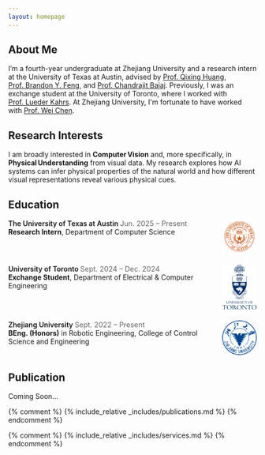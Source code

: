 ```yaml
---
layout: homepage
---
```


## About Me

I’m a fourth-year undergraduate at Zhejiang University and a research intern at the University of Texas at Austin, advised by [Prof. Qixing Huang](https://www.cs.utexas.edu/~huangqx/), [Prof. Brandon Y. Feng](https://brandonyfeng.github.io/), and [Prof. Chandrajit Bajaj](https://www.cs.utexas.edu/~bajaj/cvc/index.shtml). Previously, I was an exchange student at the University of Toronto, where I worked with [Prof. Lueder Kahrs](https://www.utm.utoronto.ca/math-cs-stats/people/lueder-kahrs). At Zhejiang University, I'm fortunate to have worked with [Prof. Wei Chen](http://www.cad.zju.edu.cn/home/chenwei/).

## Research Interests

I am broadly interested in **Computer Vision** and, more specifically, in **Physical Understanding** from visual data. My research explores how AI systems can infer physical properties of the natural world and how different visual representations reveal various physical cues.


## Education
<!-- UT Austin -->
<div class="edu-item">
  <div class="edu-info">
    <span class="edu-school">The University of Texas at Austin </span> <span class="edu-date">Jun. 2025 – Present</span> <br>
    <strong>Research Intern</strong>, Department of Computer Science
  </div>
  <div class="edu-logo">
    <img src="/assets/img/UT_logo.png" alt="UT logo">
  </div>
</div>

<!-- UofT -->
<div class="edu-item">
  <div class="edu-info">
    <span class="edu-school">University of Toronto </span> <span class="edu-date">Sept. 2024 – Dec. 2024</span><br>
    <strong>Exchange Student</strong>, Department of Electrical & Computer Engineering
  </div>
  <div class="edu-logo">
    <img src="/assets/img/UofT_logo2.png" alt="UofT logo">
  </div>
</div>

<!-- ZJU -->
<div class="edu-item">
  <div class="edu-info">
    <span class="edu-school">Zhejiang University </span> <span class="edu-date">Sept. 2022 – Present</span><br>
    <strong>BEng. (Honors)</strong> in Robotic Engineering, College of Control Science and Engineering
  </div>
  <div class="edu-logo">
    <img src="/assets/img/ZJU_logo.png" alt="ZJU logo">
  </div>
</div>

<style>
/* 轻量级排版，不会影响全站样式 */
.edu-item{
  display:flex; 
  align-items:flex-start; 
  margin-bottom:1.2rem;
}
.edu-info{ flex:1; }
.edu-logo{ width:70px; text-align:right; }
.edu-logo img{ max-width:100%; height:auto; }
.edu-date{ color:#666; font-size:0.9rem; }
.edu-school{ font-weight:600; }
</style>

## Publication

Coming Soon...

{% comment %}
{% include_relative _includes/publications.md %}
{% endcomment %}

{% comment %}
{% include_relative _includes/services.md %}
{% endcomment %}
